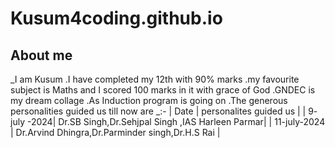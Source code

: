 # Kusum4coding.github.io
## About me
_I am Kusum .I have completed my 12th with 90% marks .my favourite subject is Maths and I scored 100 marks in it with grace of God .GNDEC is my dream  collage .As Induction program is going on .The generous personalities guided us till now are _:-
|  Date  | personalites guided us  |
| 9- july -2024| Dr.SB Singh,Dr.Sehjpal Singh ,IAS Harleen Parmar|
| 11-july-2024 | Dr.Arvind Dhingra,Dr.Parminder singh,Dr.H.S Rai |
